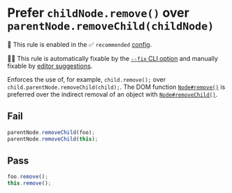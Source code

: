 # Prefer `childNode.remove()` over `parentNode.removeChild(childNode)`

💼 This rule is enabled in the ✅ `recommended` [config](https://github.com/sindresorhus/eslint-plugin-unicorn#preset-configs).

🔧💡 This rule is automatically fixable by the [`--fix` CLI option](https://eslint.org/docs/latest/user-guide/command-line-interface#--fix) and manually fixable by [editor suggestions](https://eslint.org/docs/latest/use/core-concepts#rule-suggestions).

<!-- end auto-generated rule header -->
<!-- Do not manually modify this header. Run: `npm run fix:eslint-docs` -->

Enforces the use of, for example, `child.remove();` over `child.parentNode.removeChild(child);`. The DOM function [`Node#remove()`](https://developer.mozilla.org/en-US/docs/Web/API/ChildNode/remove) is preferred over the indirect removal of an object with [`Node#removeChild()`](https://developer.mozilla.org/en-US/docs/Web/API/Node/removeChild).

## Fail

```js
parentNode.removeChild(foo);
parentNode.removeChild(this);
```

## Pass

```js
foo.remove();
this.remove();
```
